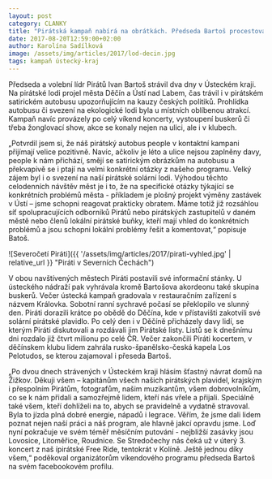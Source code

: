```yaml
---
layout: post
category: CLANKY
title: "Pirátská kampaň nabírá na obrátkách. Předseda Bartoš procestoval o víkendu pirátskou lodí a autobusem Ústecký kraj"
date: 2017-08-20T12:59:00+02:00
author: Karolína Sadílková
image: /assets/img/articles/2017/lod-decin.jpg
tags: kampaň ústecký-kraj
---
```


Předseda a volební lídr Pirátů Ivan Bartoš strávil dva dny v Ústeckém kraji. Na pirátské lodi projel města Děčín a Ústí nad Labem, čas trávil i v pirátském satirickém autobusu upozorňujícím na kauzy českých politiků. Prohlídka autobusu či svezení na ekologické lodi byla u místních oblíbenou atrakcí. Kampaň navíc provázely po celý víkend koncerty, vystoupení buskerů či třeba žonglovací show, akce se konaly nejen na ulici, ale i v klubech. 
 
„Potvrdil jsem si, že náš pirátský autobus people v kontaktní kampani přijímají velice pozitivně. Navíc, ačkoliv je léto a ulice nejsou zaplněny davy, people k nám přichází, smějí se satirickým obrázkům na autobusu a překvapivě se i ptají na velmi konkrétní otázky z našeho programu. Velký zájem byl i o svezení na naší pirátské solární lodi. Výhodou těchto celodenních návštěv měst je i to, že na specifické otázky týkající se konkrétních problémů města - příkladem je plošný projekt výměny zastávek v Ústí – jsme schopni reagovat prakticky obratem. Máme totiž již rozsáhlou síť spolupracujících odborníků Pirátů nebo pirátských zastupitelů v daném městě nebo členů lokální pirátské buňky, kteří mají vhled do konkrétních problémů a jsou schopni lokální problémy řešit a komentovat,“ popisuje Batoš.

![Severočetí Piráti]({{ '/assets/img/articles/2017/pirati-vyhled.jpg' | relative_url }} "Piráti v Severních Čechách")
 
V obou navštívených městech Piráti postavili své informační stánky. U ústeckého nádraží pak vyhrávala kromě Bartošova akordeonu také skupina buskerů. Večer ústecká kampaň gradovala v restauračním zařízení s názvem Královka. Sobotní ranní sychravé počasí se překlopilo ve slunný den. Piráti dorazili krátce po obědě do Děčína, kde v přístavišti zakotvili své solární pirátské plavidlo. Po celý den i v Děčíně přicházely davy lidí, se kterým Piráti diskutovali a rozdávali jim Pirátské listy. Listů se k dnešnímu dni rozdalo již čtvrt milionu po celé ČR. Večer zakončili Piráti kocertem, v děčínskem klubu lidem zahrála rusko-španělsko-česká kapela Los Pelotudos, se kterou zajamoval i přeseda Bartoš.
 
„Po dvou dnech strávených v Ústeckém kraji hlásím šťastný návrat domů na Žižkov. Děkuji všem – kapitánům všech našich pirátských plavidel, krajským i přespolním Pirátům, fotografům, našim muzikantům, všem dobrovolníkům, co se k nám přidali a samozřejmě lidem, kteří nás vřele a přijali. Speciálně také všem, kteří dohlíželi na to, abych se pravidelně a vydatně stravoval. Byla to jízda plná dobré energie, nápadů i legrace. Věřím, že jsme dali lidem poznat nejen naší práci a náš program, ale hlavně jakcí opravdu jsme. Loď nyní pokračuje ve svém téměř měsíčním putování - nejbližší zasávky jsou Lovosice, Litoměřice, Roudnice. Se Stredočechy nás čeká už v úterý 3. koncert z naš ípirátské Free Ride, tentokrát v Kolíně. Ještě jednou díky všem,“ poděkoval organizátorům víkendového programu předseda Bartoš na svém facebookovém profilu.
 
